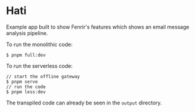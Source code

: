 # Hati

Example app built to show Fenrir's features which
shows an email message analysis pipeline.

To run the monolithic code:

```console
$ pnpm full:dev
```

To run the serverless code:

```console
// start the offline gateway
$ pnpm serve
// run the code
$ pnpm less:dev
```

The transpiled code can already be seen in the `output` directory.
